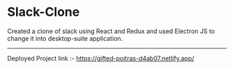# Slack-Clone
Created a clone of slack using React and Redux and used Electron JS to change it into desktop-suite application.
***
Deployed Project link :- https://gifted-poitras-d4ab07.netlify.app/
